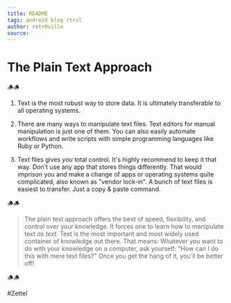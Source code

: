 ```yaml
---
title: README
tags: android blog rtrvl
author: retr0ville
source: 
---
```

# The Plain Text Approach 
🪵🪵
1. Text is the most robust way to store data. It is ultimately transferable to all operating systems. 

2. There are many ways to manipulate text files. Text editors for manual manipulation is just one of them. You can also easily automate workflows and write scripts with simple programming languages like Ruby or Python.

3. Text files gives *you* total control. It's highly recommend to keep it that way. Don't use any app that stores things differently. That would imprison you and make a change of apps or operating systems quite complicated, also known as "vendor lock-in". A bunch of text files is easiest to transfer. Just a copy & paste command.

🪵🪵
> The plain text approach offers the best of speed, flexibility, and control over your knowledge. It forces one to learn how to manipulate text *as text*. Text is the most important and most widely used container of knowledge out there. That means: Whatever you want to do with your knowledge on a computer, ask yourself: "How can I do this with mere text files?" Once you get the hang of it, you'll be better off!

🪵🪵

#Zettel